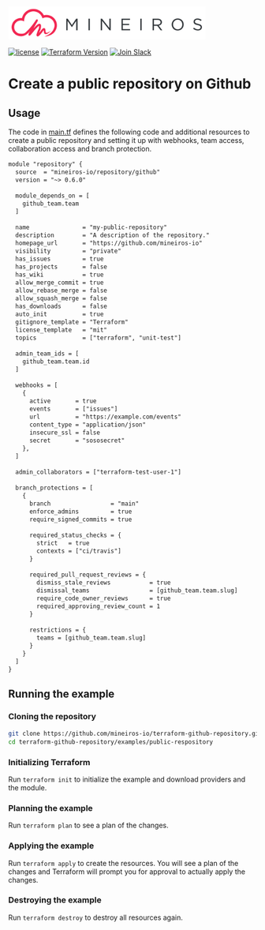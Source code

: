 [<img src="https://raw.githubusercontent.com/mineiros-io/brand/3bffd30e8bdbbde32c143e2650b2faa55f1df3ea/mineiros-primary-logo.svg" width="400"/>][homepage]

[![license][badge-license]][apache20]
[![Terraform Version][badge-terraform]][releases-terraform]
[![Join Slack][badge-slack]][slack]

# Create a public repository on Github

## Usage

The code in [main.tf] defines the following code and additional resources to create
a public repository and setting it up with webhooks, team access, collaboration access and
branch protection.

```hcl
module "repository" {
  source  = "mineiros-io/repository/github"
  version = "~> 0.6.0"

  module_depends_on = [
    github_team.team
  ]

  name               = "my-public-repository"
  description        = "A description of the repository."
  homepage_url       = "https://github.com/mineiros-io"
  visibility         = "private"
  has_issues         = true
  has_projects       = false
  has_wiki           = true
  allow_merge_commit = true
  allow_rebase_merge = false
  allow_squash_merge = false
  has_downloads      = false
  auto_init          = true
  gitignore_template = "Terraform"
  license_template   = "mit"
  topics             = ["terraform", "unit-test"]

  admin_team_ids = [
    github_team.team.id
  ]

  webhooks = [
    {
      active       = true
      events       = ["issues"]
      url          = "https://example.com/events"
      content_type = "application/json"
      insecure_ssl = false
      secret       = "sososecret"
    },
  ]

  admin_collaborators = ["terraform-test-user-1"]

  branch_protections = [
    {
      branch                 = "main"
      enforce_admins         = true
      require_signed_commits = true

      required_status_checks = {
        strict   = true
        contexts = ["ci/travis"]
      }

      required_pull_request_reviews = {
        dismiss_stale_reviews           = true
        dismissal_teams                 = [github_team.team.slug]
        require_code_owner_reviews      = true
        required_approving_review_count = 1
      }

      restrictions = {
        teams = [github_team.team.slug]
      }
    }
  ]
}
```

## Running the example

### Cloning the repository

```bash
git clone https://github.com/mineiros-io/terraform-github-repository.git
cd terraform-github-repository/examples/public-respository
```

### Initializing Terraform

Run `terraform init` to initialize the example and download providers and the module.

### Planning the example

Run `terraform plan` to see a plan of the changes.

### Applying the example

Run `terraform apply` to create the resources.
You will see a plan of the changes and Terraform will prompt you for approval to actually apply the changes.

### Destroying the example

Run `terraform destroy` to destroy all resources again.

<!-- References -->

<!-- markdown-link-check-disable -->

[main.tf]: https://github.com/mineiros-io/terraform-github-repository/blob/master/examples/public-respository/main.tf

<!-- markdown-link-check-enable -->

[homepage]: https://mineiros.io/?ref=terraform-github-repository
[badge-license]: https://img.shields.io/badge/license-Apache%202.0-brightgreen.svg
[badge-terraform]: https://img.shields.io/badge/terraform-0.13%20and%200.12.20+-623CE4.svg?logo=terraform
[badge-slack]: https://img.shields.io/badge/slack-@mineiros--community-f32752.svg?logo=slack
[releases-terraform]: https://github.com/hashicorp/terraform/releases
[apache20]: https://opensource.org/licenses/Apache-2.0
[slack]: https://join.slack.com/t/mineiros-community/shared_invite/zt-ehidestg-aLGoIENLVs6tvwJ11w9WGg
